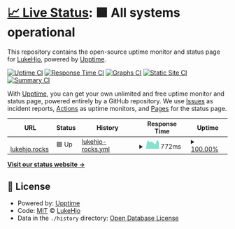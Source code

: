 # [📈 Live Status](https://status.lukehjo.rocks): <!--live status--> **🟩 All systems operational**

This repository contains the open-source uptime monitor and status page for [LukeHjo](https://lukehjo.rocks), powered by [Upptime](https://github.com/upptime/upptime).

[![Uptime CI](https://github.com/luke-beep/status.lukehjo.rocks/workflows/Uptime%20CI/badge.svg)](https://github.com/luke-beep/status.lukehjo.rocks/actions?query=workflow%3A%22Uptime+CI%22)
[![Response Time CI](https://github.com/luke-beep/status.lukehjo.rocks/workflows/Response%20Time%20CI/badge.svg)](https://github.com/luke-beep/status.lukehjo.rocks/actions?query=workflow%3A%22Response+Time+CI%22)
[![Graphs CI](https://github.com/luke-beep/status.lukehjo.rocks/workflows/Graphs%20CI/badge.svg)](https://github.com/luke-beep/status.lukehjo.rocks/actions?query=workflow%3A%22Graphs+CI%22)
[![Static Site CI](https://github.com/luke-beep/status.lukehjo.rocks/workflows/Static%20Site%20CI/badge.svg)](https://github.com/luke-beep/status.lukehjo.rocks/actions?query=workflow%3A%22Static+Site+CI%22)
[![Summary CI](https://github.com/luke-beep/status.lukehjo.rocks/workflows/Summary%20CI/badge.svg)](https://github.com/luke-beep/status.lukehjo.rocks/actions?query=workflow%3A%22Summary+CI%22)

With [Upptime](https://upptime.js.org), you can get your own unlimited and free uptime monitor and status page, powered entirely by a GitHub repository. We use [Issues](https://github.com/luke-beep/status.lukehjo.rocks/issues) as incident reports, [Actions](https://github.com/luke-beep/status.lukehjo.rocks/actions) as uptime monitors, and [Pages](https://status.lukehjo.rocks) for the status page.

<!--start: status pages-->
<!-- This summary is generated by Upptime (https://github.com/upptime/upptime) -->
<!-- Do not edit this manually, your changes will be overwritten -->
<!-- prettier-ignore -->
| URL | Status | History | Response Time | Uptime |
| --- | ------ | ------- | ------------- | ------ |
| <img alt="" src="https://icons.duckduckgo.com/ip3/lukehjo.rocks.ico" height="13"> [lukehjo.rocks](https://lukehjo.rocks) | 🟩 Up | [lukehjo-rocks.yml](https://github.com/luke-beep/status.lukehjo.rocks/commits/HEAD/history/lukehjo-rocks.yml) | <details><summary><img alt="Response time graph" src="./graphs/lukehjo-rocks/response-time-week.png" height="20"> 772ms</summary><br><a href="https://status.lukehjo.rocks/history/lukehjo-rocks"><img alt="Response time 719" src="https://img.shields.io/endpoint?url=https%3A%2F%2Fraw.githubusercontent.com%2Fluke-beep%2Fstatus.lukehjo.rocks%2FHEAD%2Fapi%2Flukehjo-rocks%2Fresponse-time.json"></a><br><a href="https://status.lukehjo.rocks/history/lukehjo-rocks"><img alt="24-hour response time 719" src="https://img.shields.io/endpoint?url=https%3A%2F%2Fraw.githubusercontent.com%2Fluke-beep%2Fstatus.lukehjo.rocks%2FHEAD%2Fapi%2Flukehjo-rocks%2Fresponse-time-day.json"></a><br><a href="https://status.lukehjo.rocks/history/lukehjo-rocks"><img alt="7-day response time 772" src="https://img.shields.io/endpoint?url=https%3A%2F%2Fraw.githubusercontent.com%2Fluke-beep%2Fstatus.lukehjo.rocks%2FHEAD%2Fapi%2Flukehjo-rocks%2Fresponse-time-week.json"></a><br><a href="https://status.lukehjo.rocks/history/lukehjo-rocks"><img alt="30-day response time 741" src="https://img.shields.io/endpoint?url=https%3A%2F%2Fraw.githubusercontent.com%2Fluke-beep%2Fstatus.lukehjo.rocks%2FHEAD%2Fapi%2Flukehjo-rocks%2Fresponse-time-month.json"></a><br><a href="https://status.lukehjo.rocks/history/lukehjo-rocks"><img alt="1-year response time 719" src="https://img.shields.io/endpoint?url=https%3A%2F%2Fraw.githubusercontent.com%2Fluke-beep%2Fstatus.lukehjo.rocks%2FHEAD%2Fapi%2Flukehjo-rocks%2Fresponse-time-year.json"></a></details> | <details><summary><a href="https://status.lukehjo.rocks/history/lukehjo-rocks">100.00%</a></summary><a href="https://status.lukehjo.rocks/history/lukehjo-rocks"><img alt="All-time uptime 100.00%" src="https://img.shields.io/endpoint?url=https%3A%2F%2Fraw.githubusercontent.com%2Fluke-beep%2Fstatus.lukehjo.rocks%2FHEAD%2Fapi%2Flukehjo-rocks%2Fuptime.json"></a><br><a href="https://status.lukehjo.rocks/history/lukehjo-rocks"><img alt="24-hour uptime 100.00%" src="https://img.shields.io/endpoint?url=https%3A%2F%2Fraw.githubusercontent.com%2Fluke-beep%2Fstatus.lukehjo.rocks%2FHEAD%2Fapi%2Flukehjo-rocks%2Fuptime-day.json"></a><br><a href="https://status.lukehjo.rocks/history/lukehjo-rocks"><img alt="7-day uptime 100.00%" src="https://img.shields.io/endpoint?url=https%3A%2F%2Fraw.githubusercontent.com%2Fluke-beep%2Fstatus.lukehjo.rocks%2FHEAD%2Fapi%2Flukehjo-rocks%2Fuptime-week.json"></a><br><a href="https://status.lukehjo.rocks/history/lukehjo-rocks"><img alt="30-day uptime 100.00%" src="https://img.shields.io/endpoint?url=https%3A%2F%2Fraw.githubusercontent.com%2Fluke-beep%2Fstatus.lukehjo.rocks%2FHEAD%2Fapi%2Flukehjo-rocks%2Fuptime-month.json"></a><br><a href="https://status.lukehjo.rocks/history/lukehjo-rocks"><img alt="1-year uptime 100.00%" src="https://img.shields.io/endpoint?url=https%3A%2F%2Fraw.githubusercontent.com%2Fluke-beep%2Fstatus.lukehjo.rocks%2FHEAD%2Fapi%2Flukehjo-rocks%2Fuptime-year.json"></a></details>

<!--end: status pages-->

[**Visit our status website →**](https://status.lukehjo.rocks)

## 📄 License

- Powered by: [Upptime](https://github.com/upptime/upptime)
- Code: [MIT](./LICENSE) © [LukeHjo](https://lukehjo.rocks)
- Data in the `./history` directory: [Open Database License](https://opendatacommons.org/licenses/odbl/1-0/)
